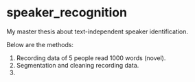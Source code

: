 # speaker_recognition

My master thesis about text-independent speaker identification. 

Below are the methods:
1) Recording data of 5 people read 1000 words (novel).
2) Segmentation and cleaning recording data.
3) 
